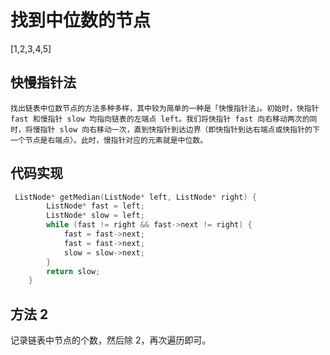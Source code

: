 # 找到中位数的节点

[1,2,3,4,5]

## 快慢指针法

```
找出链表中位数节点的方法多种多样，其中较为简单的一种是「快慢指针法」。初始时，快指针 fast 和慢指针 slow 均指向链表的左端点 left。我们将快指针 fast 向右移动两次的同时，将慢指针 slow 向右移动一次，直到快指针到达边界（即快指针到达右端点或快指针的下一个节点是右端点）。此时，慢指针对应的元素就是中位数。
```

## 代码实现

```c++
 ListNode* getMedian(ListNode* left, ListNode* right) {
        ListNode* fast = left;
        ListNode* slow = left;
        while (fast != right && fast->next != right) {
            fast = fast->next;
            fast = fast->next;
            slow = slow->next;
        }
        return slow;
    }

```

## 方法 2

记录链表中节点的个数，然后除 2，再次遍历即可。
